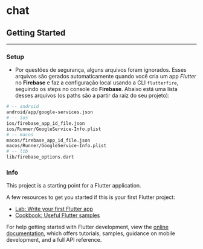 # chat
## Getting Started
---
### Setup
- Por questões de segurança, alguns arquivos foram ignorados. Esses arquivos são gerados automaticamente quando você 
cria um app *Flutter* no **Firebase** e faz a configuração local usando a CLI `flutterfire`, seguindo os steps no console do **Firebase**. 
Abaixo está uma lista desses arquivos (os paths são a partir da raiz do seu projeto):
```bash
# -- android
android/app/google-services.json
# -- ios
ios/firebase_app_id_file.json
ios/Runner/GoogleService-Info.plist
# -- macos
macos/firebase_app_id_file.json
macos/Runner/GoogleService-Info.plist
# -- lib
lib/firebase_options.dart
```
### Info
This project is a starting point for a Flutter application.

A few resources to get you started if this is your first Flutter project:

- [Lab: Write your first Flutter app](https://docs.flutter.dev/get-started/codelab)
- [Cookbook: Useful Flutter samples](https://docs.flutter.dev/cookbook)

For help getting started with Flutter development, view the
[online documentation](https://docs.flutter.dev/), which offers tutorials,
samples, guidance on mobile development, and a full API reference.
